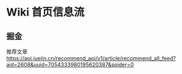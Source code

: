 # Wiki 首页信息流

## 掘金

推荐文章
https://api.juejin.cn/recommend_api/v1/article/recommend_all_feed?aid=2608&uuid=7054333980195620387&spider=0

